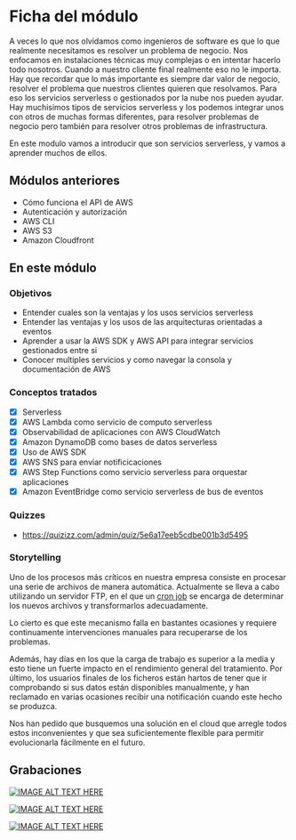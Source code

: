 # Ficha del módulo

A veces lo que nos olvidamos como ingenieros de software es que lo que realmente necesitamos es resolver un problema de negocio. Nos enfocamos en instalaciones técnicas muy complejas o en intentar hacerlo todo nosotros. Cuando a nuestro cliente final realmente eso no le importa. Hay que recordar que lo más importante es siempre dar valor de negocio, resolver el problema que nuestros clientes quieren que resolvamos. Para eso los servicios serverless o gestionados por la nube nos pueden ayudar. Hay muchisimos tipos de servicios serverless y los podemos integrar unos con otros de muchas formas diferentes, para resolver problemas de negocio pero también para resolver otros problemas de infrastructura.

En este modulo vamos a introducir que son servicios serverless, y vamos a aprender muchos de ellos.

## Módulos anteriores

- Cómo funciona el API de AWS
- Autenticación y autorización
- AWS CLI
- AWS S3
- Amazon Cloudfront

## En este módulo

### Objetivos

- Entender cuales son la ventajas y los usos servicios serverless
- Entender las ventajas y los usos de las arquitecturas orientadas a eventos
- Aprender a usar la AWS SDK y AWS API para integrar servicios gestionados entre si
- Conocer multiples servicios y como navegar la consola y documentación de AWS

### Conceptos tratados

- [x] Serverless
- [x] AWS Lambda como servicio de computo serverless
- [x] Observabilidad de aplicaciones con AWS CloudWatch
- [x] Amazon DynamoDB como bases de datos serverless
- [x] Uso de AWS SDK
- [x] AWS SNS para enviar notificicaciones
- [x] AWS Step Functions como servicio serverless para orquestar aplicaciones
- [x] Amazon EventBridge como servicio serverless de bus de eventos

### Quizzes

- https://quizizz.com/admin/quiz/5e6a17eeb5cdbe001b3d5495

### Storytelling

Uno de los procesos más críticos en nuestra empresa consiste en procesar una serie de archivos de manera automática. Actualmente se lleva a cabo utilizando un servidor FTP, en el que un [cron job](https://www.hostinger.es/tutoriales/cron-job) se encarga de determinar los nuevos archivos y transformarlos adecuadamente.

Lo cierto es que este mecanismo falla en bastantes ocasiones y requiere continuamente intervenciones manuales para recuperarse de los problemas.

Además, hay días en los que la carga de trabajo es superior a la media y esto tiene un fuerte impacto en el rendimiento general del tratamiento.
Por último, los usuarios finales de los ficheros están hartos de tener que ir comprobando si sus datos están disponibles manualmente, y han reclamado en varias ocasiones recibir una notificación cuando este hecho se produzca.

Nos han pedido que busquemos una solución en el cloud que arregle todos estos inconvenientes y que sea suficientemente flexible para permitir evolucionarla fácilmente en el futuro.

## Grabaciones

[![IMAGE ALT TEXT HERE](https://img.youtube.com/vi/7niFTyvO-rI/0.jpg)](https://www.youtube.com/watch?v=7niFTyvO-rI)

[![IMAGE ALT TEXT HERE](https://img.youtube.com/vi/LnQxPuo8C2U/0.jpg)](https://www.youtube.com/watch?v=LnQxPuo8C2U)

[![IMAGE ALT TEXT HERE](https://img.youtube.com/vi/Cqmoog00pqw/0.jpg)](https://www.youtube.com/watch?vCqmoog00pqw)



